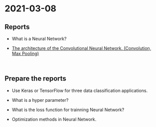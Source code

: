 # 2021-03-08
## Reports
* What is a Neural Network?

* [The architecture of the Convolutional Neural Network. (Convolution, Max Pooling)](https://github.com/prjiang/Seminar-in-AI/blob/main/2021-03-08/report/CNN%20architecture(Convolution%2C%20Max%20Pooling).pdf)

<br>

## Prepare the reports
* Use Keras or TensorFlow for three data classification applications.

* What is a hyper parameter?

* What is the loss function for trainning Neural Network?

* Optimization methods in Neural Network.

